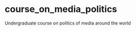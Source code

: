 course_on_media_politics
========================

Undergraduate course on politics of media around the world
